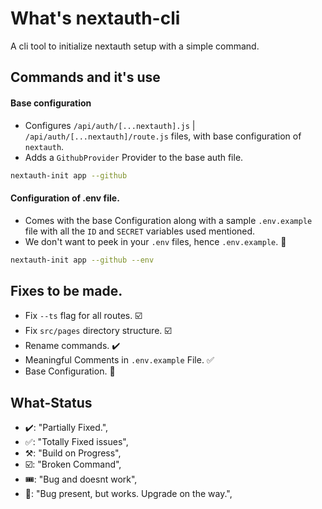 # What's nextauth-cli

A cli tool to initialize nextauth setup with a simple command.

## Commands and it's use

#### Base configuration

-   Configures `/api/auth/[...nextauth].js` | `/api/auth/[...nextauth]/route.js` files, with base configuration of `nextauth`.
-   Adds a `GithubProvider` Provider to the base auth file.

```bash
nextauth-init app --github
```

#### Configuration of .env file.

-   Comes with the base Configuration along with a sample `.env.example` file with all the `ID` and `SECRET` variables used mentioned.
-   We don't want to peek in your `.env` files, hence `.env.example`. 🫣

```bash
nextauth-init app --github --env
```

## Fixes to be made.

-   Fix `--ts` flag for all routes. ☑️
-   Fix `src/pages` directory structure. ☑️
-   Rename commands. ✔️
-   Meaningful Comments in `.env.example` File. ✅
-   Base Configuration. 🎫

## What-Status

-   ✔️: "Partially Fixed.",
-   ✅: "Totally Fixed issues",
-   ⚒️: "Build on Progress",
-   ☑️: "Broken Command",
-   🎟️: "Bug and doesnt work",
-   🎫: "Bug present, but works. Upgrade on the way.",
